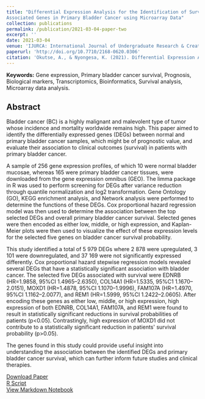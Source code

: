 ```yaml
---
title: "Differential Expression Analysis for the Identification of Survival
Associated Genes in Primary Bladder Cancer using Microarray Data"
collection: publications
permalink: /publication/2021-03-04-paper-two
excerpt: ''
date: 2021-03-04
venue: 'IJURCA: International Journal of Undergraduate Research & Creative Activities'
paperurl: 'http://doi.org/10.7710/2168-0620.0306'
citation: 'Okutse, A., & Nyongesa, K. (2021). Differential Expression Analysis for the Identification of Survival Associated Genes in Primary Bladder Cancer using Microarray Data. <i>International Journal of Undergraduate Research and Creative Activities, 13</i>(1).'
---
```

**Keywords:** Gene expression, Primary bladder cancer survival, Prognosis, Biological markers, Transcriptomics, Bioinformatics, Survival analysis, Microarray data analysis.

## Abstract

Bladder cancer (BC) is a highly malignant and malevolent type of tumor whose incidence and
mortality worldwide remains high. This paper aimed to identify the differentially expressed genes
(DEGs) between normal and primary bladder cancer samples, which might be of prognostic value,
and evaluate their association to clinical outcomes (survival) in patients with primary bladder
cancer. 

A sample of 256 gene expression profiles, of which 10 were normal bladder mucosae,
whereas 165 were primary bladder cancer tissues, were downloaded from the gene expression
omnibus (GEO). The limma package in R was used to perform screening for DEGs after variance
reduction through quantile normalization and log2 transformation. Gene Ontology (GO), KEGG
enrichment analysis, and Network analysis were performed to determine the functions of these
DEGs. Cox proportional hazard regression model was then used to determine the association
between the top selected DEGs and overall primary bladder cancer survival. Selected genes were
then encoded as either low, middle, or high expression, and Kaplan-Meier plots were then used to
visualize the effect of these expression levels for the selected five genes on bladder cancer survival
probability. 

This study identified a total of 5 979 DEGs where 2 878 were upregulated, 3 101 were
downregulated, and 37 169 were not significantly expressed differently. Cox proportional hazard
stepwise regression models revealed several DEGs that have a statistically significant association
with bladder cancer. The selected five DEGs associated with survival were EDNRB (HR=1.9858,
95%CI 1.4965–2.6350), COL14A1 (HR=1.5335, 95%C1 1.1670–2.0151), MOXD1 (HR=1.4878,
95%CI 1.1070–1.9996), FAM107A (HR=1.4970, 95%CI 1.1162–2.0077), and REM1
(HR=1.5999, 95%CI 1.2422–2.0605). After encoding these genes as either low, middle, or high
expression, high expression of both EDNRB, COL14A1, FAM107A, and REM1 were found to
result in statistically significant reductions in survival probabilities of patients (p<0.05).
Contrastingly, high expression of MOXD1 did not contribute to a statistically significant reduction
in patients' survival probability (p>0.05). 

The genes found in this study could provide useful insight
into understanding the association between the identified DEGs and primary bladder cancer
survival, which can further inform future studies and clinical therapies.

[Download Paper](https://okutse.github.io/files/paper-two.pdf) <br>
[R Script](https://github.com/okutse/okutse.github.io/blob/main/files/paper-two-RSurv.R) <br>
[View Markdown Notebook](https://okutse.github.io/survival_analysis/)
